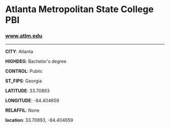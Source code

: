 # Atlanta Metropolitan State College PBI
### www.atlm.edu
---
**CITY**: Atlanta

**HIGHDEG**: Bachelor's degree

**CONTROL**: Public

**ST_FIPS**: Georgia

**LATITUDE**: 33.70893

**LONGITUDE**: -84.404659

**RELAFFIL**: None

**location**: 33.70893, -84.404659